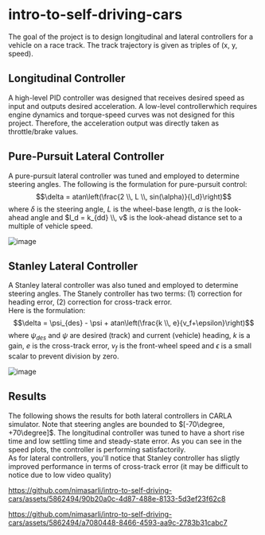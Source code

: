 # intro-to-self-driving-cars
The goal of the project is to design longitudinal and lateral controllers for a vehicle on a race track. The track trajectory is given as triples of (x, y, speed).

## Longitudinal Controller
A high-level PID controller was designed that receives desired speed as input and outputs desired acceleration. A low-level controllerwhich requires engine dynamics and torque-speed curves was not designed for this project.
Therefore, the acceleration output was directly taken as throttle/brake values. 

## Pure-Pursuit Lateral Controller 
A pure-pursuit lateral controller was tuned and employed to determine steering angles. The following is the formulation for pure-pursuit control:
$$\delta = atan\left(\frac{2 \\, L \\, sin(\alpha)}{l_d}\right)$$
where $\delta$ is the steering angle, $L$ is the wheel-base length, $\alpha$ is the look-ahead angle and $l_d = k_{dd} \\, v$ is the look-ahead distance set to 
a multiple of vehicle speed. 

![image](https://github.com/nimasarli/intro-to-self-driving-cars/assets/5862494/c56690d5-da80-469c-90f7-01b2dbf712c9)

## Stanley Lateral Controller 
A Stanley lateral controller was also tuned and employed to determine steering angles. The Stanely controller has two terms: (1) correction for heading error, 
(2) correction for cross-track error. \
Here is the formulation:
$$\delta = \psi_{des} - \psi + atan\left(\frac{k \\, e}{v_f+\epsilon}\right)$$
where $\psi_{des}$ and $\psi$ are desired (track) and current (vehicle) heading, $k$ is a gain, $e$ is the cross-track error, $v_f$ is the front-wheel speed and $\epsilon$ is a small scalar to prevent
division by zero.

![image](https://github.com/nimasarli/intro-to-self-driving-cars/assets/5862494/72d3b7c0-435f-4f6d-81ec-4a7ece19f4fb)


## Results 
The following shows the results for both lateral controllers in CARLA simulator. Note that steering angles are bounded to $[-70\degree, +70\degree]$. 
The longitudinal controller was tuned to have a short rise time and low settling time and steady-state error. As you can see in the speed plots, the controller is performing satisfactorily.  
As for lateral controllers, you'll notice that Stanley controller has sligtly improved performance in terms of cross-track error (it may be difficult to notice due to low video quality)

https://github.com/nimasarli/intro-to-self-driving-cars/assets/5862494/90b20a0c-4d87-488e-8133-5d3ef23f62c8


https://github.com/nimasarli/intro-to-self-driving-cars/assets/5862494/a7080448-8466-4593-aa9c-2783b31cabc7


